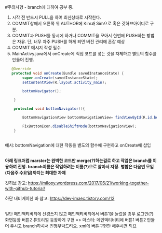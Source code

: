 #주의사항 - branch에 대하여 공부 중.

1. 시작 전 반드시 PULL을 하여 최신상태로 시작한다.
2. COMMIT창에서 오른쪽 위 AUTHOR에 Kim과 Sim으로 혹은 깃허브아이디로 구분.
3. COMMIT과 PUSH를 동시에 하거나 COMMIT을 모아서 한번에 PUSH하는 방법은 자유. 단, 너무 자주 PUSH를 하게 되면 버전 관리에 혼잡 예상
4. COMMIT 메시지 작성 필수
5. MainActivy.java에서 onCreate에 직접 코드를 넣는 것을 자제하고 별도의 함수를 만들어 진행.

```java
   @Override
   protected void onCreate(Bundle savedInstanceState) {
        super.onCreate(savedInstanceState);
        setContentView(R.layout.activity_main);
   
        bottomNavigator();

    }

    protected void bottomNavigator(){

        BottomNavigationView bottomNavigationView= findViewById(R.id.bottom_navigationBar);

        FixBottomIcon.disableShiftMode(bottomNavigationView);
    }
   
```
예시: bottomNavigation에 대한 작동을 별도의 함수에 구현하고 onCreate에 삽입<br><br>
 



**아래 링크처럼 marster는 완벽한 코드만 merge(?)하는걸로 하고 작업은 branch를 이용하여 진행.**
**branch이름은 작업하려는 이름(?)으로 알아서 지정.**
**병합은 다음번 모임(다음주 수요일)까지는 최대한 자제**

깃허브 참고: https://milooy.wordpress.com/2017/06/21/working-together-with-github-tutorial/

하단 내비게이션 바 참고: https://dev-imaec.tistory.com/12<br><br>

일단 메인액티비티에 신경쓰지 않고 메인액티비티에서 버튼1을 눌렀을 경우 로그인(?)화면등장 버튼2 튜토리얼 등장하게 구현
=> 마스터: 메인액티비티에 버튼1 버튼2 만들어 주시고 branch하셔서 진행부탁드려요. xml에 버튼구현만 해주시면 되요 
